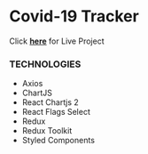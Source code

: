 # Covid-19 Tracker

Click [**here**](https://BeyzaaKoroglu.github.io/React-CovidTracker/) for Live Project

### TECHNOLOGIES

- Axios
- ChartJS
- React Chartjs 2
- React Flags Select
- Redux
- Redux Toolkit
- Styled Components
